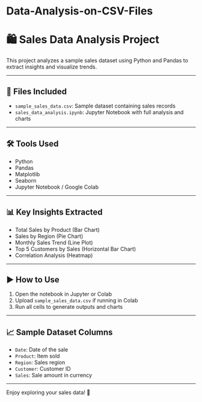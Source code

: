 # Data-Analysis-on-CSV-Files

# 🛍️ Sales Data Analysis Project

This project analyzes a sample sales dataset using Python and Pandas to extract insights and visualize trends.

---

## 📂 Files Included

- `sample_sales_data.csv`: Sample dataset containing sales records  
- `sales_data_analysis.ipynb`: Jupyter Notebook with full analysis and charts  

---

## 🛠️ Tools Used

- Python  
- Pandas  
- Matplotlib  
- Seaborn  
- Jupyter Notebook / Google Colab  

---

## 📊 Key Insights Extracted

- Total Sales by Product (Bar Chart)  
- Sales by Region (Pie Chart)  
- Monthly Sales Trend (Line Plot)  
- Top 5 Customers by Sales (Horizontal Bar Chart)  
- Correlation Analysis (Heatmap)  

---

## ▶️ How to Use

1. Open the notebook in Jupyter or Colab  
2. Upload `sample_sales_data.csv` if running in Colab  
3. Run all cells to generate outputs and charts  

---

## 📈 Sample Dataset Columns

- `Date`: Date of the sale  
- `Product`: Item sold  
- `Region`: Sales region  
- `Customer`: Customer ID  
- `Sales`: Sale amount in currency  

---

Enjoy exploring your sales data! 🎉
